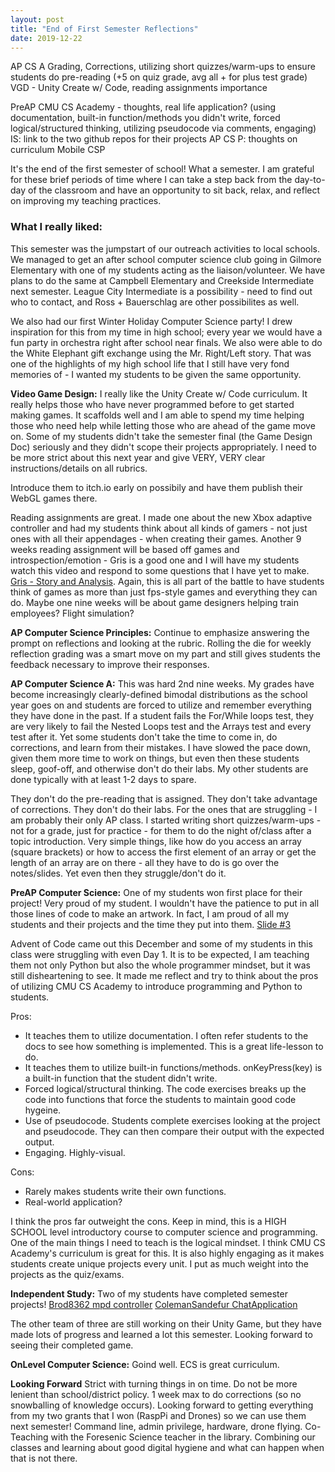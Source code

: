 ```yaml
---
layout: post
title: "End of First Semester Reflections"
date: 2019-12-22
---
```

AP CS A Grading, Corrections, utilizing short quizzes/warm-ups to ensure students do pre-reading (+5 on quiz grade, avg all + for plus test grade)
VGD - Unity Create w/ Code, reading assignments importance

PreAP CMU CS Academy - thoughts, real life application? (using documentation, built-in function/methods you didn't write, forced logical/structured thinking, utilizing pseudocode via comments, engaging)
IS: link to the two github repos for their projects
AP CS P: thoughts on curriculum Mobile CSP

It's the end of the first semester of school! What a semester. I am grateful for these brief periods of time where I can take a step back from the day-to-day of the classroom and have an opportunity to sit back, relax, and reflect on improving my teaching practices. 

### What I really liked:
This semester was the jumpstart of our outreach activities to local schools. We managed to get an after school computer science club going in Gilmore Elementary with one of my students acting as the liaison/volunteer. We have plans to do the same at Campbell Elementary and Creekside Intermediate next semester. League City Intermediate is a possibility - need to find out who to contact, and Ross + Bauerschlag are other possibilites as well.

We also had our first Winter Holiday Computer Science party! I drew inspiration for this from my time in high school; every year we would have a fun party in orchestra right after school near finals. We also were able to do the White Elephant gift exchange using the Mr. Right/Left story. That was one of the highlights of my high school life that I still have very fond memories of - I wanted my students to be given the same opportunity. 


**Video Game Design:**
I really like the Unity Create w/ Code curriculum. It really helps those who have never programmed before to get started making games. It scaffolds well and I am able to spend my time helping those who need help while letting those who are ahead of the game move on. Some of my students didn't take the semester final (the Game Design Doc) seriously and they didn't scope their projects appropriately. I need to be more strict about this next year and give VERY, VERY clear instructions/details on all rubrics. 

Introduce them to itch.io early on possibily and have them publish their WebGL games there.

Reading assignments are great. I made one about the new Xbox adaptive controller and had my students think about all kinds of gamers - not just ones with all their appendages - when creating their games. 
Another 9 weeks reading assignment will be based off games and introspection/emotion - Gris is a good one and I will have my students watch this video and respond to some questions that I have yet to make. [Gris - Story and Analysis](https://www.youtube.com/watch?v=IoLprRaYuyg). 
Again, this is all part of the battle to have students think of games as more than just fps-style games and everything they can do. 
Maybe one nine weeks will be about game designers helping train employees? Flight simulation?


**AP Computer Science Principles:**
Continue to emphasize answering the prompt on reflections and looking at the rubric. Rolling the die for weekly reflection grading was a smart move on my part and still gives students the feedback necessary to improve their responses. 

**AP Computer Science A:**
This was hard 2nd nine weeks. My grades have become increasingly clearly-defined bimodal distributions as the school year goes on and students are forced to utilize and remember everything they have done in the past. If a student fails the For/While loops test, they are very likely to fail the Nested Loops test and the Arrays test and every test after it. Yet some students don't take the time to come in, do corrections, and learn from their mistakes. I have slowed the pace down, given them more time to work on things, but even then these students sleep, goof-off, and otherwise don't do their labs. My other students are done typically with at least 1-2 days to spare.

They don't do the pre-reading that is assigned. They don't take advantage of corrections. They don't do their labs. For the ones that are struggling - I am probably their only AP class. I started writing short quizzes/warm-ups - not for a grade, just for practice - for them to do the night of/class after a topic introduction. Very simple things, like how do you access an array (square brackets) or how to access the first element of an array or get the length of an array are on there - all they have to do is go over the notes/slides. Yet even then they struggle/don't do it.

**PreAP Computer Science:**
One of my students won first place for their project! Very proud of my student. I wouldn't have the patience to put in all those lines of code to make an artwork. In fact, I am proud of all my students and their projects and the time they put into them. 
[Slide #3](https://docs.google.com/presentation/d/1FKPUAN79oFi612b0escY27iI_23X5W3FDX-d-i0nT4U/edit)

Advent of Code came out this December and some of my students in this class were struggling with even Day 1. It is to be expected, I am teaching them not only Python but also the whole programmer mindset, but it was still disheartening to see. It made me reflect and try to think about the pros of utilizing CMU CS Academy to introduce programming and Python to students.

Pros: 
- It teaches them to utilize documentation. I often refer students to the docs to see how something is implemented. This is a great life-lesson to do.
- It teaches them to utilize built-in functions/methods. onKeyPress(key) is a built-in function that the student didn't write. 
- Forced logical/structural thinking. The code exercises breaks up the code into functions that force the students to maintain good code hygeine. 
- Use of pseudocode. Students complete exercises looking at the project and pseudocode. They can then compare their output with the expected output.
- Engaging. Highly-visual.

Cons:
- Rarely makes students write their own functions.
- Real-world application? 

I think the pros far outweight the cons. Keep in mind, this is a HIGH SCHOOL level introductory course to computer science and programming. One of the main things I need to teach is the logical mindset. I think CMU CS Academy's curriculum is great for this. It is also highly engaging as it makes students create unique projects every unit. I put as much weight into the projects as the quiz/exams. 

**Independent Study:**
Two of my students have completed semester projects!
[Brod8362 mpd controller](https://github.com/Brod8362/mpdX)
[ColemanSandefur ChatApplication](https://github.com/ColemanSandefur/ChatApplication)

The other team of three are still working on their Unity Game, but they have made lots of progress and learned a lot this semester. Looking forward to seeing their completed game.


**OnLevel Computer Science:**
Goind well. ECS is great curriculum.

**Looking Forward**
Strict with turning things in on time. Do not be more lenient than school/district policy. 1 week max to do corrections (so no snowballing of knowledge occurs).
Looking forward to getting everything from my two grants that I won (RaspPi and Drones) so we can use them next semester! Command line, admin privilege, hardware, drone flying.
Co-Teaching with the Foresenic Science teacher in the library. Combining our classes and learning about good digital hygiene and what can happen when that is not there.

